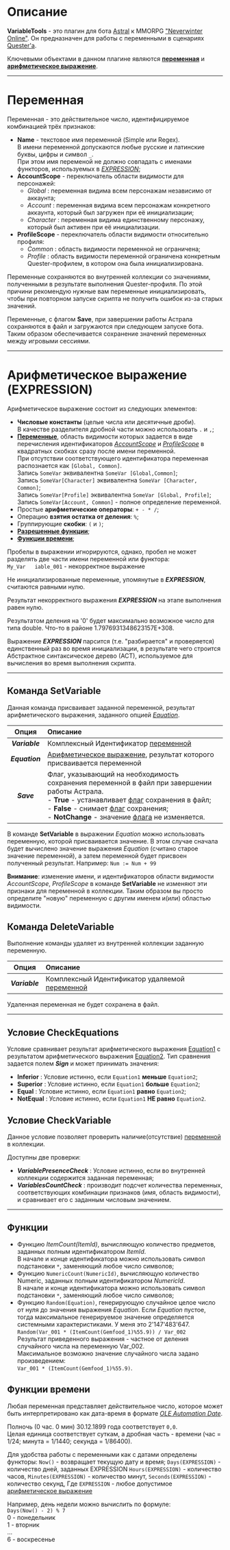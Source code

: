 # Описание
**VariableTools** - это плагин для бота [Astral](https://www.neverwinter-bot.com/forums/index.php) к MMORPG ["Neverwinter Online"](https://www.arcgames.com/en/games/neverwinter/news).
Он предназначен для работы с переменными в сценариях [Quester'a](https://www.neverwinter-bot.com/forums/viewtopic.php?f=150&t=7892).

Ключевыми объектами в данном плагине являются [**переменная**](#ref-Varibale) и [**арифметическое выражение**](#ref-Expression).


---

# <a name="ref-Variable"></a>**Переменная**

Переменная - это действительное число, идентифицируемое комбинацией трёх признаков: 
- <a name="ref-Name"></a>**Name** - текстовое имя переменной (Simple или Regex).  
  В имени переменной допускаются любые русские и латинские буквы, цифры и символ ``_``.  
  При этом имя переменой не должно совпадать с именами функторов, используемых в [*EXPRESSION*](#ref-Expression);
- <a name="ref-AccountScope"></a>**AccountScope** - переключатель области видимости для персонажей:
    + *Global* : переменная видима всем персонажам независимо от аккаунта;
    + *Account* : переменная видима всем персонажам конкретного аккаунта, который был загружен при её инициализации;
    + *Character* : переменная видима единственному персонажу, который был активен при её инициализации.
- <a name="ref-ProfileScope"></a>**ProfileScope** - переключатель области видимости относительно профиля:
    + *Common* : область видимости переменной не ограничена;
    + *Profile* : область видимости переменной ограничена конкретным Quester-профилем, в котором она была инициализирована.  

Переменные сохраняются во внутренней коллекции со значениями, полученными в результате выполнения Quester-профиля. По этой причини рекомендую нужные вам переменные инициализировать, чтобы при повторном запуске скрипта не получить ошибок из-за старых значений.

<a name="ref-Save"></a>Переменные, с флагом **Save**, при завершении работы Астрала сохраняются в файл и загружаются при следующем запуске бота. Таким образом обеспечивается сохранение значений переменных между игровыми сессиями.

---

# <a name="ref-Expression"></a>**Арифметическое выражение (EXPRESSION)**

Арифметическое выражение состоит из следующих элементов:
- **Числовые константы** (целые числа или десятичные дроби).  
  В качестве разделителя дробной части можно использовать ``.`` и ``,``;
- [**Переменные**](#ref-Variable), область видимости которых задается в виде перечисления идентификаторов [*AccountScope*](#ref-AccountScope) и [*ProfileScope*](#ref-ProfileScope) в квадратных скобках сразу после имени переменной.  
  При отсутствии соответствующего идентификатора переменная распознается как ``[Global, Common]``.  
  Запись ``SomeVar`` эквивалентна ``SomeVar [Global,Common]``;  
  Запись ``SomeVar[Character]`` эквивалентна ``SomeVar [Character, Common]``;  
  Запись ``SomeVar[Profile]`` эквивалентна ``SomeVar [Global, Profile]``;  
  Запись ``SomeVar[Account, Common]`` - полное определение переменной.
- Простые **арифметические операторы**: ``+ - * /``;
- Операцию **взятия остатка от деления**: ``%``;
- Группирующие **скобки**: ``(`` и ``)``;
- [**Разрешенные функции**](#ref-Functions);
- [**Функции времени**](#ref-Functions);
  
Пробелы в выражении игнорируются, однако, пробел не может разделять две части имени переменной или функтора:  
``My_Var   iable_001`` - некорректное выражение

Не инициализированные переменные, упомянутые в ___EXPRESSION___,  считаются равными нулю.

Результат некорректного выражения ___EXPRESSION___  на этапе выполнения равен нулю.

Результатом деления на '0' будет максимально возможное число для типа double. Что-то в районе 1.7976931348623157E+308.

Выражение ***EXPRESSION***  парсится (т.е. "разбирается" и проверяется) единственный раз во время инициализации, в результате чего строится Абстрактное синтаксическое дерево (АСТ), используемое для вычисления во время выполнения скрипта. 
<!-- Я не ожидал, что механизм обработки исключений в .Net такой громоздкий, поэтому текущая реализация требует значительного времени для парсинга ___Equation___  (до нескольких секунд на длинное выражение)... Буду искать варианты оптимизации. 
На этапе выполнения скрипта время вычисления такого выражения было пренебрежимо мало (мои средства мониторинга показывали 0~1 мс). -->

---

## <a name="ref-SetVariable"></a>**Команда SetVariable**

Данная команда присваивает заданной переменной, результат арифметического выражения, заданного опцией [*Equation*](#ref-Equation).  

|Опция|Описание|
|:---:|:-------|
|***Variable***|Комплексный Идентификатор [переменной](#ref-Variable)|
|***Equation***|[Арифметическое выражение](ref-Expression), результат которого присваивается переменной |
|___Save___| Флаг, указывающий на необходимость сохранения переменной в файл при завершении работы Астрала.<br/>- **True** - устанавливает [флаг](#ref-Save) сохранения в файл;<br/>- **False** - снимает [флаг](#ref-Save) сохранения;<br/>- **NotChange** - значение [флага](#ref-Save) не изменяется.


В команде **SetVariable** в выражении _Equation_ можно использовать переменную, которой присваивается значение. В этом случае сначала будет вычислено значение выражения _Equation_ (считано старое значение переменной), а затем переменной будет присвоен полученный результат. 
Например:
```Num := Num + 99```

__Внимание__: изменение имени, и идентификаторов области видимости *AccountScope*, *ProfileScope* в команде **SetVariable** не изменяют эти признаки для переменной в коллекции. Таким образом вы просто определите "новую" переменную с другим именем и(или) областью видимости.

<!-- ```Это_имя_переменной_1
This_is_тоже_correct_VARIABLE_name``` -->

## <a name="ref-DeleteVariable"></a>**Команда DeleteVariable**
Выполнение команды удаляет из внутренней коллекции заданную переменную.  

|Опция|Описание|
|:---:|:-------|
|***Variable***|Комплексный Идентификатор удаляемой [переменной](#ref-Variable)|

Удаленная переменная не будет сохранена в файл.

---

## <a name="ref-CheсkEquations"></a> **Условие CheсkEquations**

Условие сравнивает результат арифметического выражения [Equation1](#ref-Equation) с результатом арифметического выражения [Equation2](#ref-Equation).
Тип сравнения задается полем ___Sign___ и может принимать значения:
- **Inferior** : Условие истинно, если ``Equation1`` **меньше** ``Equation2``;
- **Superior** : Условие истинно, если ``Equation1`` **больше** ``Equation2``;
- **Equal** : Условие истинно, если ``Equation1`` **равно** ``Equation2``;
- **NotEqual** : Условие истинно, если ``Equation1``  **НЕ равно** ``Equation2``.

## **Условие CheckVariable**

Данное условие позволяет проверить наличие(отсутствие) [переменной](#ref-Variable) в коллекции.
<!-- Переменная задается комбинацией признаков
- ___Name___ - текстовое имя переменной (Simple или Regex)
- ___AccountScope___ - область видимости для всех/аккаунта/персонажа
- ___ProfileScope___ - область видимости для всех/профиля
Тип имени переменной определяется опцией ___NameType___ (Simple или Regex) -->

Доступны две проверки:
- ___VariablePresenceCheck___ : Условие истинно, если во внутренней коллекции содержится заданная переменная;
- ___VariablesCountCheck___ : производит подсчет количества переменных, соответствующих комбинации признаков (имя, область видимости), и сравнивает его с заданным числовым значением.

---

## <a name="ref-Functions"></a>**Функции**
- Функцию *ItemCount(ItemId)*, вычисляющую количество предметов, заданных полным идентификатором _ItemId_.  
  В начале и конце идентификатора можно использовать символ подстановки ``*``, заменяющий любое число символов;
- Функцию ``NumericCount(NumericId)``, вычисляющую количество Numeric, заданных полным идентификатором _NumericId_.  
  В начале и конце идентификатора можно использовать символ подстановки ``*``, заменяющий любое число символов;
- Функцию ``Random(Equation)``, генерирующую случайное целое число от нуля до значения выражения _Equation_. 
  Если _Equation_ пустое, тогда максимальное генерируемое значение определяется системными характеристиками. У меня это 2'147'483'647.  
  ```Random(Var_001 * (ItemCount(Gemfood_1)%55.9)) / Var_002```  
  Результат приведенного выражения - частное от деления случайного числа на переменную Var_002.  
  Максимальное возможно значение случайного числа задано произведением:  
  ``Var_001 * (ItemCount(Gemfood_1)%55.9)``.  
  
## <a name="ref-DateTimeFunctions"></a>**Функции времени**
Любая переменная представляет действительное число, которое может быть интерпретировано как дата-время в формате [*OLE Automation Date*](https://docs.microsoft.com/ru-ru/dotnet/api/system.datetime.tooadate?view=netframework-4.8#-----------).  

Полночь (0 час. 0 мин) 30.12.1899 года соответствует ``0,0``.  
Целая единица соответствует суткам, а дробная часть - времени (час = 1/24; минута = 1/1440; секунда = 1/86400).  

Для удобства работы с переменными как с датами определены функторы:
``Now()`` - возвращает текущую дату и время;
``Days(EXPRESSION)`` - количество дней, заданных EXPRESSION
``Hours(EXPRESSION)`` - количество часов, 
``Minutes(EXPRESSION)`` - количество минут, 
``Seconds(EXPRESSION)`` - количество секунд, 
Где ``EXPRESSION`` - любое допустимое [арифметическое выражение](#ref-Expression)

Например, день недели можно вычислить по формуле:  
```Days(Now() - 2) % 7```  
0 - понедельник  
1 - вторник  
...  
6 - воскресенье  
